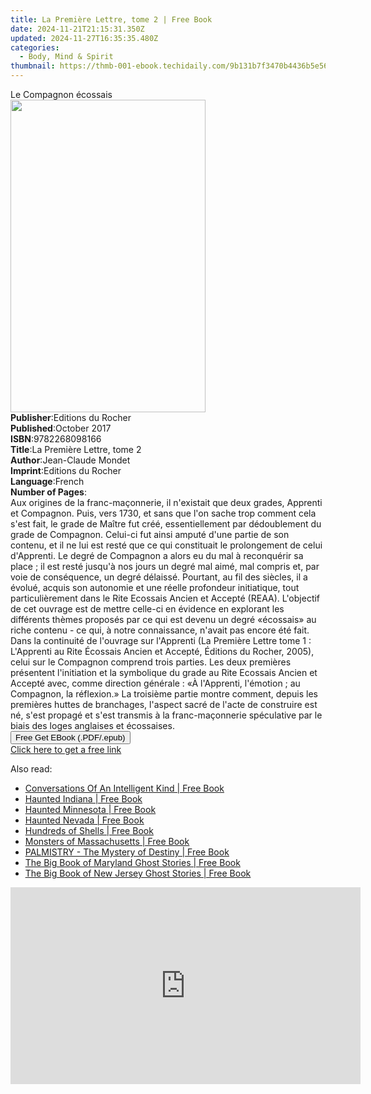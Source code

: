 ```yaml
---
title: La Première Lettre, tome 2 | Free Book
date: 2024-11-21T21:15:31.350Z
updated: 2024-11-27T16:35:35.480Z
categories:
  - Body, Mind & Spirit
thumbnail: https://thmb-001-ebook.techidaily.com/9b131b7f3470b4436b5e5633db54813a589c5c588bf881bc0d4f7958edf53588.jpg
---
```

<main id="book-container">
  <div class="flex flex-col">
    <div class="book-brief flex-1 py-6 px-4 sm:p-6 md:py-10 md:px-8">
      <!-- brief-->
      <div class="book-brief-main">Le Compagnon écossais</div>
    </div>
    <div
      class="book-meta-info flex-1 grid gap-4 col-start-1 col-end-3 row-start-1 sm:mb-6 sm:grid-cols-4 lg:gap-6 lg:col-start-2 lg:row-end-6 lg:row-span-6 lg:mb-0"
    >
      <div
        class="book-meta-info-left place-content-center mt-4 p-4 text-sm leading-6 col-start-2 col-span-2 dark:text-slate-400"
      >
        <img
          class="w-full h-500 object-cover rounded-lg sm:h-255 sm:col-span-2 lg:col-span-full"
          src="https://img-001-ebook.techidaily.com/cb8ff51a8c8d038fb07338e11fe464d7b7b7f4b043df5691be406854b327a3c9.jpg"
          alt=""
          width="312"
          height="500"
        />
      </div>
      <div
        class="book-meta-info-right mt-2 col-start-1 row-start-2 col-span-3 self-center"
      >
        <!-- meta data  -->
        <div class="flex flex-col px-4 md:px-8">
          <div class="flex-1">
            <strong>Publisher</strong>:<span class="px-2"
              >Editions du Rocher</span
            >
          </div>
          <div class="flex-1">
            <strong>Published</strong>:<span class="px-2">October 2017</span>
          </div>
          <div class="flex-1">
            <strong>ISBN</strong>:<span class="px-2">9782268098166</span>
          </div>
          <div class="flex-1">
            <strong>Title</strong>:<span class="px-2"
              >La Première Lettre, tome 2</span
            >
          </div>
          <div class="flex-1">
            <strong>Author</strong>:<span class="px-2">Jean-Claude Mondet</span>
          </div>
          <div class="flex-1">
            <strong>Imprint</strong>:<span class="px-2"
              >Editions du Rocher</span
            >
          </div>
          <div class="flex-1">
            <strong>Language</strong>:<span class="px-2">French</span>
          </div>
          <div class="flex-1">
            <strong>Number of Pages</strong>:<span class="px-2"></span>
          </div>
        </div>
      </div>
    </div>
    <div class="book-description flex-1 py-6 px-4 sm:p-6 md:py-10 md:px-8">
      <div class="book-description-main">
        <div accordion-content="" id="description">
          Aux origines de la franc-maçonnerie, il n'existait que deux grades,
          Apprenti et Compagnon. Puis, vers 1730, et sans que l'on sache trop
          comment cela s'est fait, le grade de Maître fut créé, essentiellement
          par dédoublement du grade de Compagnon. Celui-ci fut ainsi amputé
          d'une partie de son contenu, et il ne lui est resté que ce qui
          constituait le prolongement de celui d'Apprenti. Le degré de Compagnon
          a alors eu du mal à reconquérir sa place ; il est resté jusqu'à nos
          jours un degré mal aimé, mal compris et, par voie de conséquence, un
          degré délaissé. Pourtant, au fil des siècles, il a évolué, acquis son
          autonomie et une réelle profondeur initiatique, tout particulièrement
          dans le Rite Ecossais Ancien et Accepté (REAA). L'objectif de cet
          ouvrage est de mettre celle-ci en évidence en explorant les différents
          thèmes proposés par ce qui est devenu un degré «écossais» au riche
          contenu - ce qui, à notre connaissance, n'avait pas encore été fait.
          Dans la continuité de l'ouvrage sur l'Apprenti (La Première Lettre
          tome 1 : L'Apprenti au Rite Écossais Ancien et Accepté, Éditions du
          Rocher, 2005), celui sur le Compagnon comprend trois parties. Les deux
          premières présentent l'initiation et la symbolique du grade au Rite
          Ecossais Ancien et Accepté avec, comme direction générale : «À
          l'Apprenti, l'émotion ; au Compagnon, la réflexion.» La troisième
          partie montre comment, depuis les premières huttes de branchages,
          l'aspect sacré de l'acte de construire est né, s'est propagé et s'est
          transmis à la franc-maçonnerie spéculative par le biais des loges
          anglaises et écossaises.
        </div>
        <div class="accordion-fader"></div>
      </div>
    </div>
    <div class="book-excerpts flex-1 py-6 px-4 sm:p-6 md:py-10 md:px-8"></div>
    <div
      class="book-about-author flex-1 py-6 px-4 sm:p-6 md:py-10 md:px-8"
    ></div>
    <div class="book-free-get flex-1 py-6 px-4 sm:p-6 md:py-10 md:px-8">
      <button
        id="btn-free-get"
        class="bg-blue-500 hover:bg-blue-700 text-white font-bold py-2 px-4 rounded"
      >
        Free Get EBook (.PDF/.epub)
      </button>
      <div id="countdown-display" class="px-2 text-lg mt-2"></div>
      <a
        id="free-link"
        class="hidden bg-blue-500 hover:bg-blue-700 text-white font-bold py-2 px-4 rounded"
        href="https://www.ebooks.com/en-us/book/95909634/la-premi-re-lettre-tome-2/jean-claude-mondet/"
        target="_blank"
        >Click here to get a free link</a
      >
    </div>
    <script>
      let countdownTime = 0;
      let countdownInterval = null;
      document
        .getElementById('btn-free-get')
        .addEventListener('click', startCountdown);
      function startCountdown() {
        countdownTime = new Date().getTime() + 60000 * 3;
        countdownInterval = setInterval(updateCountdown, 1000);
        document.getElementById('btn-free-get').disabled = true;
        document
          .getElementById('btn-free-get')
          .classList.add('bg-gray-500', 'cursor-not-allowed');
      }
      function updateCountdown() {
        let currentTime = new Date().getTime();
        let timeLeft = countdownTime - currentTime;
        let secondsLeft = Math.floor(timeLeft / 1000);
        document.getElementById('countdown-display').innerHTML =
          `Remaining time: ${secondsLeft} seconds.`;
        if (secondsLeft <= 0) {
          clearInterval(countdownInterval);
          document.getElementById('btn-free-get').classList.add('hidden');
          document.getElementById('free-link').classList.remove('hidden');
          document.getElementById('countdown-display').innerHTML = '';
        }
      }
    </script>
  </div>
</main>

<ins class="adsbygoogle"
      style="display:block"
      data-ad-client="ca-pub-7571918770474297"
      data-ad-slot="8358498916"
      data-ad-format="auto"
      data-full-width-responsive="true"></ins>
    

<span class="atpl-alsoreadstyle">Also read:</span>
<div><ul>
<li><a href="https://novels-ebooks.techidaily.com/2528762-9789352012749-conversations-of-an-intelligent-kind/"><u>Conversations Of An Intelligent Kind | Free Book</u></a></li>
<li><a href="https://novels-ebooks.techidaily.com/2528003-9780811745727-haunted-indiana/"><u>Haunted Indiana | Free Book</u></a></li>
<li><a href="https://novels-ebooks.techidaily.com/2528017-9780811748742-haunted-minnesota/"><u>Haunted Minnesota | Free Book</u></a></li>
<li><a href="https://novels-ebooks.techidaily.com/2528030-9780811752954-haunted-nevada/"><u>Haunted Nevada | Free Book</u></a></li>
<li><a href="https://novels-ebooks.techidaily.com/2528750-9789352012619-hundreds-of-shells/"><u>Hundreds of Shells | Free Book</u></a></li>
<li><a href="https://novels-ebooks.techidaily.com/2528031-9780811753050-monsters-of-massachusetts/"><u>Monsters of Massachusetts | Free Book</u></a></li>
<li><a href="https://novels-ebooks.techidaily.com/2528751-9789352012626-palmistry-the-mystery-of-destiny/"><u>PALMISTRY - The Mystery of Destiny | Free Book</u></a></li>
<li><a href="https://novels-ebooks.techidaily.com/2527980-9781493043897-the-big-book-of-maryland-ghost-stories/"><u>The Big Book of Maryland Ghost Stories | Free Book</u></a></li>
<li><a href="https://novels-ebooks.techidaily.com/2528022-9781493043835-the-big-book-of-new-jersey-ghost-stories/"><u>The Big Book of New Jersey Ghost Stories | Free Book</u></a></li>
</ul></div>

<!-- affiliate ads begin -->
<iframe width="560" height="315" src="https://www.youtube.com/embed/S0b9szh8vEk?si=NlGzpJ6MN_SJNk5A&autoplay=1" title="YouTube video player" frameborder="0" allow="accelerometer; autoplay; clipboard-write; encrypted-media; gyroscope; picture-in-picture; web-share" referrerpolicy="strict-origin-when-cross-origin" allowfullscreen></iframe>
<!-- affiliate ads end -->

